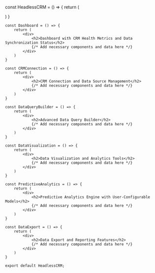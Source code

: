 const HeadlessCRM = () => {
        return (
            <div>
                <Dashboard />
                <CRMConnection />
                <DataQueryBuilder />
                <DataVisualization />
                <PredictiveAnalytics />
                <DataExport />
            </div>
        )
    }

    const Dashboard = () => {
        return (
            <div>
                <h2>Dashboard with CRM Health Metrics and Data Synchronization Status</h2>
                {/* Add necessary components and data here */}
            </div>
        )
    }

    const CRMConnection = () => {
        return (
            <div>
                <h2>CRM Connection and Data Source Management</h2>
                {/* Add necessary components and data here */}
            </div>
        )
    }

    const DataQueryBuilder = () => {
        return (
            <div>
                <h2>Advanced Data Query Builder</h2>
                {/* Add necessary components and data here */}
            </div>
        )
    }

    const DataVisualization = () => {
        return (
            <div>
                <h2>Data Visualization and Analytics Tools</h2>
                {/* Add necessary components and data here */}
            </div>
        )
    }

    const PredictiveAnalytics = () => {
        return (
            <div>
                <h2>Predictive Analytics Engine with User-Configurable Models</h2>
                {/* Add necessary components and data here */}
            </div>
        )
    }

    const DataExport = () => {
        return (
            <div>
                <h2>Data Export and Reporting Features</h2>
                {/* Add necessary components and data here */}
            </div>
        )
    }

    export default HeadlessCRM;